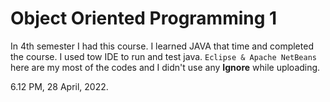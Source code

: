 # Object Oriented Programming 1
In 4th semester I had this course. I learned JAVA that time and completed the course. 
I used tow IDE to run and test java.
```Eclipse & Apache NetBeans```
               here are my most of the codes and I didn't use any **Ignore** while uploading.

6.12 PM, 28 April, 2022.
